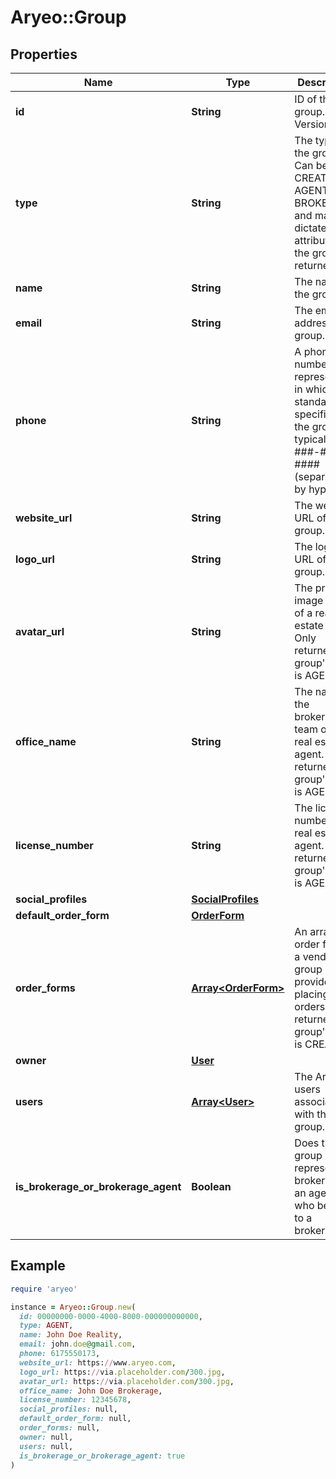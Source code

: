 # Aryeo::Group

## Properties

| Name | Type | Description | Notes |
| ---- | ---- | ----------- | ----- |
| **id** | **String** | ID of the group. UUID Version 4. |  |
| **type** | **String** | The type of the group. Can be CREATOR, AGENT, or BROKERAGE, and may dictate the attributes of the group returned. |  |
| **name** | **String** | The name of the group. |  |
| **email** | **String** | The email address of a group. | [optional] |
| **phone** | **String** | A phone number represented in whichever standards specified by the group, typically ###-###-#### (separated by hyphens). | [optional] |
| **website_url** | **String** | The website URL of a group. | [optional] |
| **logo_url** | **String** | The logo URL of a group. | [optional] |
| **avatar_url** | **String** | The profile image URL of a real estate agent. Only returned if group&#39;s type is AGENT. | [optional] |
| **office_name** | **String** | The name of the brokerage or team of a real estate agent. Only returned if group&#39;s type is AGENT. | [optional] |
| **license_number** | **String** | The license number of a real estate agent. Only returned if group&#39;s type is AGENT. | [optional] |
| **social_profiles** | [**SocialProfiles**](SocialProfiles.md) |  | [optional] |
| **default_order_form** | [**OrderForm**](OrderForm.md) |  | [optional] |
| **order_forms** | [**Array&lt;OrderForm&gt;**](OrderForm.md) | An array of order forms a vendor group provides for placing orders. Only returned if group&#39;s type is CREATOR.  | [optional] |
| **owner** | [**User**](User.md) |  | [optional] |
| **users** | [**Array&lt;User&gt;**](User.md) | The Aryeo users associated with this group. | [optional] |
| **is_brokerage_or_brokerage_agent** | **Boolean** | Does this group represent a brokerage or an agent who belongs to a brokerage? |  |

## Example

```ruby
require 'aryeo'

instance = Aryeo::Group.new(
  id: 00000000-0000-4000-8000-000000000000,
  type: AGENT,
  name: John Doe Reality,
  email: john.doe@gmail.com,
  phone: 6175550173,
  website_url: https://www.aryeo.com,
  logo_url: https://via.placeholder.com/300.jpg,
  avatar_url: https://via.placeholder.com/300.jpg,
  office_name: John Doe Brokerage,
  license_number: 12345678,
  social_profiles: null,
  default_order_form: null,
  order_forms: null,
  owner: null,
  users: null,
  is_brokerage_or_brokerage_agent: true
)
```

